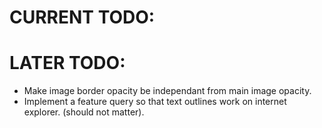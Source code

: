 
# CURRENT TODO:

# LATER TODO:
* Make image border opacity be independant from main image opacity.
* Implement a feature query so that text outlines work on internet explorer. (should not matter).
